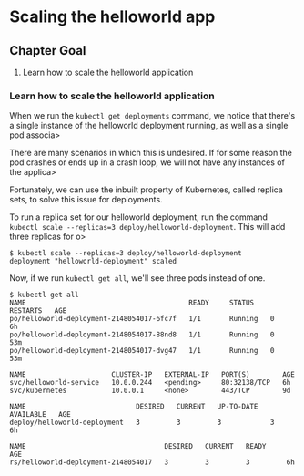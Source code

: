 # Scaling the helloworld app

## Chapter Goal
1. Learn how to scale the helloworld application

### Learn how to scale the helloworld application

When we run the `kubectl get deployments` command, we notice that there's a single instance of the helloworld deployment running, as well as a single pod associa>

There are many scenarios in which this is undesired. If for some reason the pod crashes or ends up in a crash loop, we will not have any instances of the applica>

Fortunately, we can use the inbuilt property of Kubernetes, called replica sets, to solve this issue for deployments.

To run a replica set for our helloworld deployment, run the command `kubectl scale --replicas=3 deploy/helloworld-deployment`. This will add three replicas for o>

```
$ kubectl scale --replicas=3 deploy/helloworld-deployment
deployment "helloworld-deployment" scaled
```

Now, if we run `kubectl get all`, we'll see three pods instead of one.

```
$ kubectl get all
NAME                                        READY     STATUS    RESTARTS   AGE
po/helloworld-deployment-2148054017-6fc7f   1/1       Running   0          6h
po/helloworld-deployment-2148054017-88nd8   1/1       Running   0          53m
po/helloworld-deployment-2148054017-dvg47   1/1       Running   0          53m

NAME                     CLUSTER-IP   EXTERNAL-IP   PORT(S)        AGE
svc/helloworld-service   10.0.0.244   <pending>     80:32138/TCP   6h
svc/kubernetes           10.0.0.1     <none>        443/TCP        9d

NAME                           DESIRED   CURRENT   UP-TO-DATE   AVAILABLE   AGE
deploy/helloworld-deployment   3         3         3            3           6h

NAME                                  DESIRED   CURRENT   READY     AGE
rs/helloworld-deployment-2148054017   3         3         3         6h
